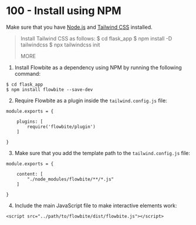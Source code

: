 # 100 - Install using NPM

Make sure that you have [Node.js](https://nodejs.org/en/) and [Tailwind CSS](https://tailwindcss.com/) installed.

> Install Tailwind CSS as follows:
> $ cd flask_app
> $ npm install -D tailwindcss
> $ npx tailwindcss init
>
> MORE
>
>

1. Install Flowbite as a dependency using NPM by running the following command:

```
$ cd flask_app
$ npm install flowbite --save-dev
```

2. Require Flowbite as a plugin inside the ```tailwind.config.js``` file:

```
module.exports = {

    plugins: [
        require('flowbite/plugin')
    ]

}
```

3. Make sure that you add the template path to the ```tailwind.config.js``` file:

```
module.exports = {

    content: [
        "./node_modules/flowbite/**/*.js"
    ]

}
```

4. Include the main JavaScript file to make interactive elements work:

```
<script src="../path/to/flowbite/dist/flowbite.js"></script>
```